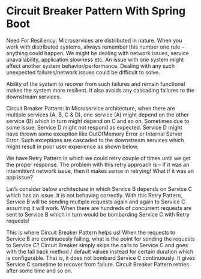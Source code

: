# Circuit Breaker Pattern With Spring Boot

Need For Resiliency:
Microservices are distributed in nature. When you work with distributed systems, always remember this number one rule – anything could happen. We might be dealing with network issues, service unavailability, application slowness etc. An issue with one system might affect another system behavior/performance. Dealing with any such unexpected failures/network issues could be difficult to solve.

Ability of the system to recover from such failures and remain functional makes the system more resilient. It also avoids any cascading failures to the downstream services.

Circuit Breaker Pattern:
In Microservice architecture, when there are multiple services (A, B, C & D), one service (A) might depend on the other service (B) which in turn might depend on C and so on. Sometimes due to some issue, Service D might not respond as expected. Service D might have thrown some exception like OutOfMemory Error or Internal Server Error. Such exceptions are cascaded to the downstream services which might result in poor user experience as shown below.



We have Retry Pattern in which we could retry couple of times until we get the proper response. The problem with this retry approach is – if it was an intermittent network issue, then it makes sense in retrying! What if it was an app issue?

Let’s consider below architecture in which Service B depends on Service C which has an issue. It is not behaving correctly. With this Retry Pattern, Service B will be sending multiple requests again and again to Service C assuming it will work. When there are hundreds of concurrent requests are sent to Service B which in turn would be bombarding Service C with Retry requests!


This is where Circuit Breaker Pattern helps us! When the requests to Service B are continuously failing, what is the point for sending the requests to Service C? Circuit Breaker simply skips the calls to Service C and goes with the fall back method / default values instead for certain duration which is configurable. That is, it does not bombard Service C continuously. It gives Service C sometime to recover from failure. Circuit Breaker Pattern retries after some time and so on.
